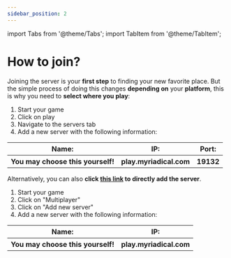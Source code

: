 ```yaml
---
sidebar_position: 2
---
```


import Tabs from '@theme/Tabs';
import TabItem from '@theme/TabItem';

# How to join?
Joining the server is your **first step** to finding your new favorite place. But the simple process of doing this changes **depending on** your **platform**, this is why you need to **select where you play**:

<Tabs groupId="platforms">
  <TabItem value="mcbe" label="Bedrock (Pocket) Edition">
    <ol>
      <li>Start your game</li>
      <li>Click on play</li>
      <li>Navigate to the servers tab</li>
      <li>Add a new server with the following information:</li>
    </ol>
    <table>
      <tr>
        <th>Name:</th>
        <th>IP:</th>
        <th>Port:</th>
      </tr>
      <tr>
        <th>You may choose this yourself!</th>
        <th>play.myriadical.com</th>
        <th>19132</th>
      </tr>
    </table>
    Alternatively, you can also <b>click <a href="minecraft:?addExternalServer=Myriadical|play.myriadical.com:19132">this link</a> to directly add the server</b>.
  </TabItem>
  <TabItem value="mcje" label="Java Edition">
    <ol>
      <li>Start your game</li>
      <li>Click on "Multiplayer"</li>
      <li>Click on "Add new server"</li>
      <li>Add a new server with the following information:</li>
    </ol>
    <table>
      <tr>
        <th>Name:</th>
        <th>IP:</th>
      </tr>
      <tr>
        <th>You may choose this yourself!</th>
        <th>play.myriadical.com</th>
      </tr>
    </table>
  </TabItem>
</Tabs>

